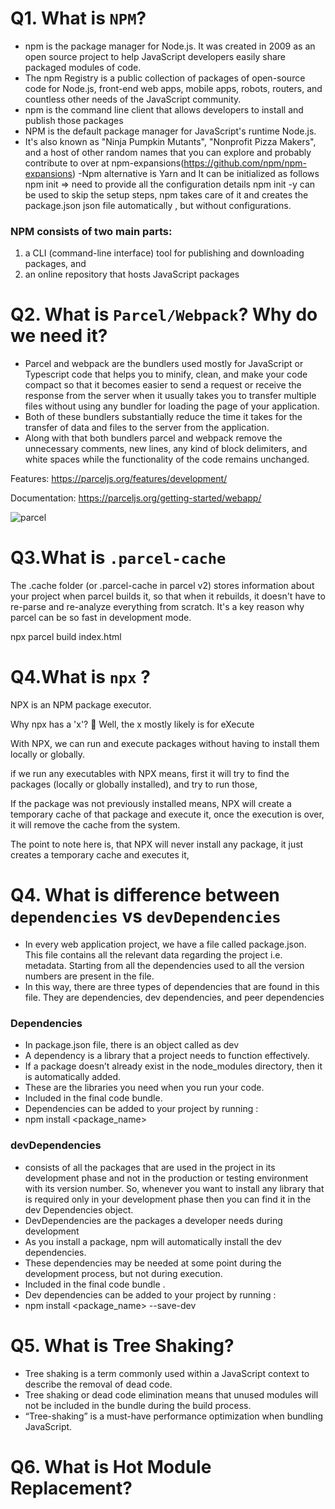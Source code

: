# Q1. What is `NPM`?
- npm is the package manager for Node.js. It was created in 2009 as an open source project to help JavaScript developers easily share packaged modules of code.
- The npm Registry is a public collection of packages of open-source code for Node.js, front-end web apps, mobile apps, robots, routers, and countless other needs of the JavaScript community.
- npm is the command line client that allows developers to install and publish those packages
- NPM is the default package manager for JavaScript's runtime Node.js.
- It's also known as "Ninja Pumpkin Mutants", "Nonprofit Pizza Makers", and a host of other random names that you can explore and probably contribute to over at npm-expansions(https://github.com/npm/npm-expansions)
-Npm alternative is Yarn and It can be initialized as follows
npm init => need to provide all the configuration details 
npm init -y can be used to skip the setup steps, npm takes care of it and creates the package.json json file automatically , but without configurations.
### NPM consists of two main parts:
1. a CLI (command-line interface) tool for publishing and downloading packages, and
2. an online repository that hosts JavaScript packages


# Q2. What is `Parcel/Webpack`? Why do we need it?
- Parcel and webpack are the bundlers used mostly for JavaScript or Typescript code that helps you to minify, clean, and make your code compact so that it becomes easier to send a request or receive the response from the server when it usually takes you to transfer multiple files without using any bundler for loading the page of your application.
- Both of these bundlers substantially reduce the time it takes for the transfer of data and files to the server from the application.
- Along with that both bundlers parcel and webpack remove the unnecessary comments, new lines, any kind of block delimiters, and white spaces while the functionality of the code remains unchanged.

Features:
https://parceljs.org/features/development/

Documentation:
https://parceljs.org/getting-started/webapp/

![parcel](https://user-images.githubusercontent.com/68181154/212066086-00847659-5cc7-4c6f-90fe-d9d25b34aad1.png)

# Q3.What is `.parcel-cache`
The .cache folder (or .parcel-cache in parcel v2) stores information about your project when parcel builds it, so that when it rebuilds, it doesn't have to re-parse and re-analyze everything from scratch. It's a key reason why parcel can be so fast in development mode. 

npx parcel build index.html

# Q4.What is `npx` ?

NPX is an NPM package executor.

Why npx has a 'x'? 🤔
Well, the x mostly likely is for eXecute

With NPX, we can run and execute packages without having to install them locally or globally.

if we run any executables with NPX means, first it will try to find the packages (locally or globally installed), and try to run those,

If the package was not previously installed means, NPX will create a temporary cache of that package and execute it, once the execution is over, it will remove the cache from the system.

The point to note here is, that NPX will never install any package, it just creates a temporary cache and executes it,

# Q4. What is difference between `dependencies` vs `devDependencies`

- In every web application project, we have a file called package.json. This file contains all the relevant data regarding the project i.e. metadata. Starting from all the dependencies used to all the version numbers are present in the file.
- In this way, there are three types of dependencies that are found in this file. They are dependencies, dev dependencies, and peer dependencies

### Dependencies	
- In package.json file, there is an object called as dev
- A dependency is a library that a project needs to function effectively.
- If a package doesn’t already exist in the node_modules directory, then it is automatically added. 
- These are the libraries you need when you run your code.
- Included in the final code bundle. 
- Dependencies can be added to your project by running :
- npm install <package_name>

### devDependencies	
- consists of all the packages that are used in the project in its development phase and not in the production or testing environment with its version number. So, whenever you want to install any library that is required only in your development phase then you can find it in the dev Dependencies object.
- DevDependencies are the packages a developer needs during development
- As you install a package, npm will automatically install the dev dependencies.
- These dependencies may be needed at some point during the development process, but not during execution.
- Included in the final code bundle .
- Dev dependencies can be added to your project by running :
- npm install <package_name> --save-dev

# Q5. What is Tree Shaking?
- Tree shaking is a term commonly used within a JavaScript context to describe the removal of dead code.
- Tree shaking or dead code elimination means that unused modules will not be included in the bundle during the build process.
- “Tree-shaking” is a must-have performance optimization when bundling JavaScript.

# Q6. What is Hot Module Replacement?
